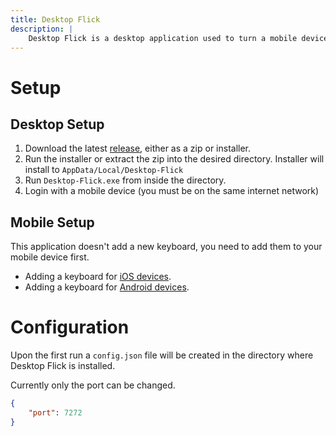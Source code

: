 ```yaml
---
title: Desktop Flick
description: |
    Desktop Flick is a desktop application used to turn a mobile device into a localized keyboard for desktop.
---
```


# Setup

## Desktop Setup

 1. Download the latest [release](https://github.com/Katsute/Desktop-Flick/releases), either as a zip or installer.
 2. Run the installer or extract the zip into the desired directory. Installer will install to `AppData/Local/Desktop-Flick`
 3. Run `Desktop-Flick.exe` from inside the directory.
 4. Login with a mobile device (you must be on the same internet network)

## Mobile Setup

This application doesn't add a new keyboard, you need to add them to your mobile device first.

- Adding a keyboard for [iOS devices](https://support.apple.com/guide/iphone/add-or-change-keyboards-iph73b71eb/ios).
- Adding a keyboard for [Android devices](https://www.samsung.com/au/support/mobile-devices/customise-keyboard-layout/).

# Configuration

Upon the first run a `config.json` file will be created in the directory where Desktop Flick is installed.

Currently only the port can be changed.

```json
{
    "port": 7272
}
```